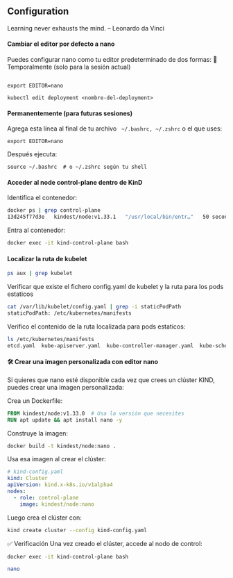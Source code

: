 ## Configuration

Learning never exhausts the mind.
– Leonardo da Vinci

#### Cambiar el editor por defecto a nano
Puedes configurar nano como tu editor predeterminado de dos formas:
🔹 Temporalmente (solo para la sesión actual)

```shell

export EDITOR=nano

kubectl edit deployment <nombre-del-deployment>

```
#### Permanentemente (para futuras sesiones)
Agrega esta línea al final de tu archivo ``` ~/.bashrc, ~/.zshrc``` o el que uses:

```shell
export EDITOR=nano
```

Después ejecuta:

```shell
source ~/.bashrc  # o ~/.zshrc según tu shell
```

#### Acceder al node control-plane dentro de KinD

Identifica el contenedor:

```bash
docker ps | grep control-plane
13d245f77d3e   kindest/node:v1.33.1   "/usr/local/bin/entr…"   50 seconds ago   Up 45 seconds   127.0.0.1:40527->6443/tcp   kind-
```

Entra al contenedor:

```bash
docker exec -it kind-control-plane bash
```
#### Localizar la ruta de kubelet

```bash
ps aux | grep kubelet
```
Verificar que existe el fichero config.yaml de kubelet y la ruta para los pods estaticos

```bash
cat /var/lib/kubelet/config.yaml | grep -i staticPodPath
staticPodPath: /etc/kubernetes/manifests
```

Verifico el contenido de la ruta localizada para pods estaticos:

```bash
ls /etc/kubernetes/manifests
etcd.yaml  kube-apiserver.yaml	kube-controller-manager.yaml  kube-scheduler.yaml
```

#### 🛠 Crear una imagen personalizada con editor nano
Si quieres que nano esté disponible cada vez que crees un clúster KIND, puedes crear una imagen personalizada:

Crea un Dockerfile:

```dockerfile
FROM kindest/node:v1.33.0  # Usa la versión que necesites
RUN apt update && apt install nano -y
```

Construye la imagen:

```bash
docker build -t kindest/node:nano .
```

Usa esa imagen al crear el clúster:

```yaml
# kind-config.yaml
kind: Cluster
apiVersion: kind.x-k8s.io/v1alpha4
nodes:
  - role: control-plane
    image: kindest/node:nano
```

Luego crea el clúster con:

```bash
kind create cluster --config kind-config.yaml
```

✅ Verificación
Una vez creado el clúster, accede al nodo de control:

```bash
docker exec -it kind-control-plane bash
```

```bash
nano
```






